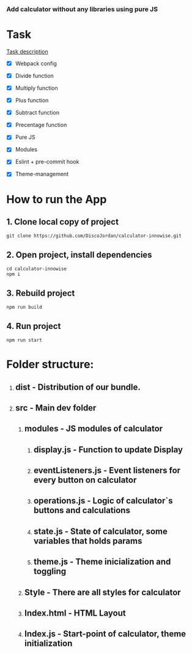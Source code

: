 ### Add calculator without any libraries using pure JS

# Task

[Task description](https://docs.google.com/document/d/1zpXXeSae-BlcxPKgw3DhxZA92cspVailrPYoaXSYrW8/edit?tab=t.0#heading=h.5dt3hghpa22f "Task")

- [x] Webpack config
- [x] Divide function
- [x] Multiply function
- [x] Plus function
- [x] Subtract function
- [x] Precentage function
- [x] Pure JS
- [x] Modules
- [x] Eslint + pre-commit hook
- [x] Theme-management


# How to run the App

## 1. Clone local copy of project 

`git clone https://github.com/DiscoJordan/calculator-innowise.git`

## 2. Open project, install dependencies 

```
cd calculator-innowise
npm i
```

## 3. Rebuild project

`npm run build`

## 4. Run project

`npm run start`

# Folder structure:

1. ## dist - Distribution of our bundle.
2. ## src - Main dev folder
    1. ## modules - JS modules of calculator
         1. ## display.js - Function to update Display
         2. ## eventListeners.js - Event listeners for every button on calculator
         3. ## operations.js - Logic of calculator`s buttons and calculations
         4. ## state.js - State of calculator, some variables that holds params
         5. ## theme.js - Theme inicialization and toggling
    2. ## Style - There are all styles for calculator
    3. ## Index.html - HTML Layout 
    4. ## Index.js - Start-point of calculator, theme initialization
